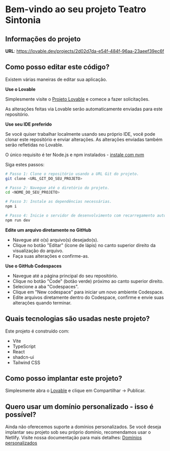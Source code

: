 
# Bem-vindo ao seu projeto Teatro Sintonia

## Informações do projeto

**URL**: https://lovable.dev/projects/2d02d7da-e54f-484f-96aa-23aeef39ec6f

## Como posso editar este código?

Existem várias maneiras de editar sua aplicação.

**Use o Lovable**

Simplesmente visite o [Projeto Lovable](https://lovable.dev/projects/2d02d7da-e54f-484f-96aa-23aeef39ec6f) e comece a fazer solicitações.

As alterações feitas via Lovable serão automaticamente enviadas para este repositório.

**Use seu IDE preferido**

Se você quiser trabalhar localmente usando seu próprio IDE, você pode clonar este repositório e enviar alterações. As alterações enviadas também serão refletidas no Lovable.

O único requisito é ter Node.js e npm instalados - [instale com nvm](https://github.com/nvm-sh/nvm#installing-and-updating)

Siga estes passos:

```sh
# Passo 1: Clone o repositório usando a URL Git do projeto.
git clone <URL_GIT_DO_SEU_PROJETO>

# Passo 2: Navegue até o diretório do projeto.
cd <NOME_DO_SEU_PROJETO>

# Passo 3: Instale as dependências necessárias.
npm i

# Passo 4: Inicie o servidor de desenvolvimento com recarregamento automático e visualização instantânea.
npm run dev
```

**Edite um arquivo diretamente no GitHub**

- Navegue até o(s) arquivo(s) desejado(s).
- Clique no botão "Editar" (ícone de lápis) no canto superior direito da visualização do arquivo.
- Faça suas alterações e confirme-as.

**Use o GitHub Codespaces**

- Navegue até a página principal do seu repositório.
- Clique no botão "Code" (botão verde) próximo ao canto superior direito.
- Selecione a aba "Codespaces".
- Clique em "New codespace" para iniciar um novo ambiente Codespace.
- Edite arquivos diretamente dentro do Codespace, confirme e envie suas alterações quando terminar.

## Quais tecnologias são usadas neste projeto?

Este projeto é construído com:

- Vite
- TypeScript
- React
- shadcn-ui
- Tailwind CSS

## Como posso implantar este projeto?

Simplesmente abra o [Lovable](https://lovable.dev/projects/2d02d7da-e54f-484f-96aa-23aeef39ec6f) e clique em Compartilhar -> Publicar.

## Quero usar um domínio personalizado - isso é possível?

Ainda não oferecemos suporte a domínios personalizados. Se você deseja implantar seu projeto sob seu próprio domínio, recomendamos usar o Netlify. Visite nossa documentação para mais detalhes: [Domínios personalizados](https://docs.lovable.dev/tips-tricks/custom-domain/)
